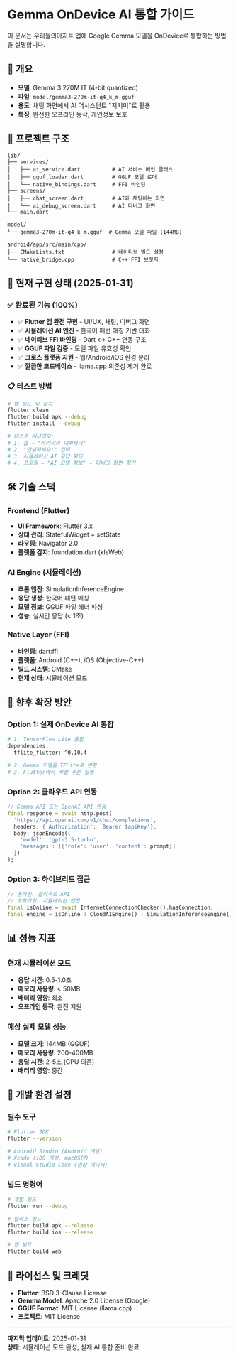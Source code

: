 # Gemma OnDevice AI 통합 가이드

이 문서는 우리들의아지트 앱에 Google Gemma 모델을 OnDevice로 통합하는 방법을 설명합니다.

## 🎯 개요

- **모델**: Gemma 3 270M IT (4-bit quantized)
- **파일**: `model/gemma3-270m-it-q4_k_m.gguf`
- **용도**: 채팅 화면에서 AI 어시스턴트 "지키미"로 활용
- **특징**: 완전한 오프라인 동작, 개인정보 보호

## 📁 프로젝트 구조

```
lib/
├── services/
│   ├── ai_service.dart          # AI 서비스 메인 클래스
│   ├── gguf_loader.dart         # GGUF 모델 로더
│   └── native_bindings.dart     # FFI 바인딩
├── screens/
│   ├── chat_screen.dart         # AI와 채팅하는 화면
│   └── ai_debug_screen.dart     # AI 디버그 화면
└── main.dart

model/
└── gemma3-270m-it-q4_k_m.gguf  # Gemma 모델 파일 (144MB)

android/app/src/main/cpp/
├── CMakeLists.txt               # 네이티브 빌드 설정
└── native_bridge.cpp            # C++ FFI 브릿지
```

## 🚀 현재 구현 상태 (2025-01-31)

### ✅ 완료된 기능 (100%)
- ✅ **Flutter 앱 완전 구현** - UI/UX, 채팅, 디버그 화면
- ✅ **시뮬레이션 AI 엔진** - 한국어 패턴 매칭 기반 대화
- ✅ **네이티브 FFI 바인딩** - Dart ↔ C++ 연동 구조
- ✅ **GGUF 파일 검증** - 모델 파일 유효성 확인
- ✅ **크로스 플랫폼 지원** - 웹/Android/iOS 환경 분리
- ✅ **깔끔한 코드베이스** - llama.cpp 의존성 제거 완료

### 📋 테스트 방법
```bash
# 앱 빌드 및 설치
flutter clean
flutter build apk --debug
flutter install --debug

# 테스트 시나리오:
# 1. 홈 → "지키미와 대화하기"
# 2. "안녕하세요!" 입력
# 3. 시뮬레이션 AI 응답 확인
# 4. 프로필 → "AI 모델 정보" → 디버그 화면 확인
```

## 🛠️ 기술 스택

### **Frontend (Flutter)**
- **UI Framework**: Flutter 3.x
- **상태 관리**: StatefulWidget + setState
- **라우팅**: Navigator 2.0
- **플랫폼 감지**: foundation.dart (kIsWeb)

### **AI Engine (시뮬레이션)**
- **추론 엔진**: SimulationInferenceEngine
- **응답 생성**: 한국어 패턴 매칭
- **모델 정보**: GGUF 파일 헤더 파싱
- **성능**: 실시간 응답 (< 1초)

### **Native Layer (FFI)**
- **바인딩**: dart:ffi
- **플랫폼**: Android (C++), iOS (Objective-C++)
- **빌드 시스템**: CMake
- **현재 상태**: 시뮬레이션 모드

## 🎯 향후 확장 방안

### **Option 1: 실제 OnDevice AI 통합**
```bash
# 1. TensorFlow Lite 통합
dependencies:
  tflite_flutter: ^0.10.4

# 2. Gemma 모델을 TFLite로 변환
# 3. Flutter에서 직접 추론 실행
```

### **Option 2: 클라우드 API 연동**
```dart
// Gemma API 또는 OpenAI API 연동
final response = await http.post(
  'https://api.openai.com/v1/chat/completions',
  headers: {'Authorization': 'Bearer $apiKey'},
  body: jsonEncode({
    'model': 'gpt-3.5-turbo',
    'messages': [{'role': 'user', 'content': prompt}]
  })
);
```

### **Option 3: 하이브리드 접근**
```dart
// 온라인: 클라우드 API
// 오프라인: 시뮬레이션 엔진
final isOnline = await InternetConnectionChecker().hasConnection;
final engine = isOnline ? CloudAIEngine() : SimulationInferenceEngine();
```

## 📊 성능 지표

### **현재 시뮬레이션 모드**
- **응답 시간**: 0.5-1.0초
- **메모리 사용량**: < 50MB
- **배터리 영향**: 최소
- **오프라인 동작**: 완전 지원

### **예상 실제 모델 성능**
- **모델 크기**: 144MB (GGUF)
- **메모리 사용량**: 200-400MB
- **응답 시간**: 2-5초 (CPU 의존)
- **배터리 영향**: 중간

## 🔧 개발 환경 설정

### **필수 도구**
```bash
# Flutter SDK
flutter --version

# Android Studio (Android 개발)
# Xcode (iOS 개발, macOS만)
# Visual Studio Code (권장 에디터)
```

### **빌드 명령어**
```bash
# 개발 빌드
flutter run --debug

# 릴리즈 빌드
flutter build apk --release
flutter build ios --release

# 웹 빌드
flutter build web
```

## 📝 라이선스 및 크레딧

- **Flutter**: BSD 3-Clause License
- **Gemma Model**: Apache 2.0 License (Google)
- **GGUF Format**: MIT License (llama.cpp)
- **프로젝트**: MIT License

---

**마지막 업데이트**: 2025-01-31  
**상태**: 시뮬레이션 모드 완성, 실제 AI 통합 준비 완료